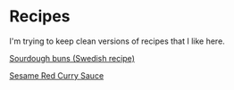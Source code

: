 # Recipes

I'm trying to keep clean versions of recipes that I like here.

[Sourdough buns (Swedish recipe)](./sourdough-buns-swedish.md)

[Sesame Red Curry Sauce](./sesame-red-curry-sauce.md)
